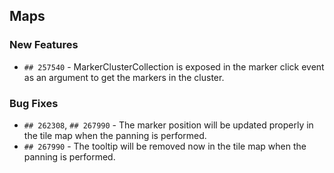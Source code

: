 ##  Maps

###    New Features

- `## 257540` - MarkerClusterCollection is exposed in the marker click event as an argument to get the markers in the cluster.

###    Bug Fixes

- `## 262308`, `## 267990` - The marker position will be updated properly in the tile map when the panning is performed.
- `## 267990` - The tooltip will be removed now in the tile map when the panning is performed.
